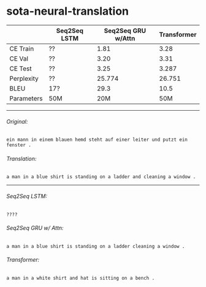 # sota-neural-translation

|            | Seq2Seq LSTM | Seq2Seq GRU w/Attn | Transformer |
|------------|--------------|--------------------|-------------|
| CE Train   | ??           | 1.81               | 3.28        |
| CE Val     | ??           | 3.20               | 3.31        |
| CE Test    | ??           | 3.25               | 3.287       |
| Perplexity | ??           | 25.774             | 26.751      |
| BLEU       | 17?          | 29.3               | 10.5        |
| Parameters | 50M          | 20M                | 50M         |			

---

###### Original:
`ein mann in einem blauen hemd steht auf einer leiter und putzt ein fenster .`

###### Translation:
`a man in a blue shirt is standing on a ladder and cleaning a window .`

---

###### Seq2Seq LSTM:
`????`

###### Seq2Seq GRU w/ Attn:
`a man in a blue shirt is standing on a ladder cleaning a window .`

###### Transformer:
`a man in a white shirt and hat is sitting on a bench .`
